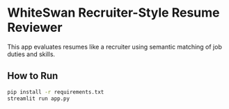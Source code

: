 # WhiteSwan Recruiter-Style Resume Reviewer

This app evaluates resumes like a recruiter using semantic matching of job duties and skills.

## How to Run

```bash
pip install -r requirements.txt
streamlit run app.py
```
